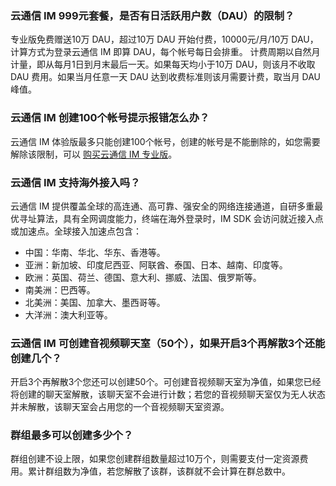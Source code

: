 ### 云通信 IM 999元套餐，是否有日活跃用户数（DAU）的限制？
专业版免费赠送10万 DAU，超过10万 DAU 开始付费，10000元/月/10万 DAU，计算方式为登录云通信 IM 即算 DAU，每个帐号每日会排重。
计费周期以自然月计量，即从每月1日到月末最后一天。如果每天均小于10万 DAU，则该月不收取 DAU 费用。如果当月任意一天 DAU 达到收费标准则该月需要计费，取当月 DAU 峰值。

### 云通信 IM 创建100个帐号提示报错怎么办？
云通信 IM 体验版最多只能创建100个帐号，创建的帐号是不能删除的，如您需要解除该限制，可以 [购买云通信 IM 专业版](https://buy.cloud.tencent.com/avc)。

### 云通信 IM 支持海外接入吗？
云通信 IM 提供覆盖全球的高连通、高可靠、强安全的网络连接通道，自研多重最优寻址算法，具有全网调度能力，终端在海外登录时，IM SDK 会访问就近接入点或加速点。全球接入加速点包含：
- 中国：华南、华北、华东、香港等。
- 亚洲：新加坡、印度尼西亚、阿联酋、泰国、日本、越南、印度等。
- 欧洲：英国、荷兰、德国、意大利、挪威、法国、俄罗斯等。
- 南美洲：巴西等。
- 北美洲：美国、加拿大、墨西哥等。
- 大洋洲：澳大利亚等。

### 云通信 IM 可创建音视频聊天室（50个），如果开启3个再解散3个还能创建几个？
开启3个再解散3个您还可以创建50个。可创建音视频聊天室为净值，如果您已经将创建的聊天室解散，该聊天室不会进行计数；若您的音视频聊天室仅为无人状态并未解散，该聊天室会占用您的一个音视频聊天室资源。

### 群组最多可以创建多少个？
群组创建不设上限，如果您创建群组数量超过10万个，则需要支付一定资源费用。累计群组数为净值，若您解散了该群，该群就不会计算在群总数中。

